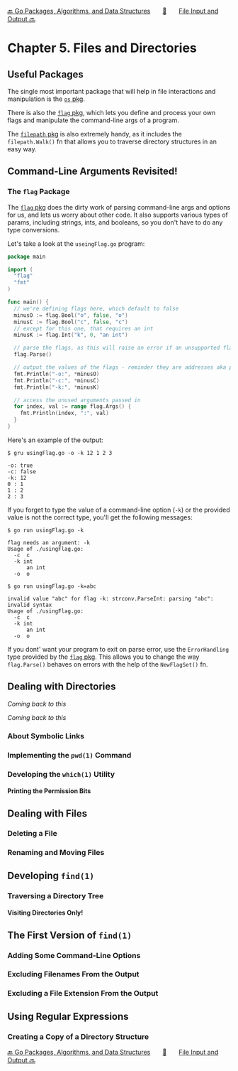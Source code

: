 [🔙 Go Packages, Algorithms, and Data Structures][previous-chapter]&nbsp;&nbsp;&nbsp;&nbsp;&nbsp;&nbsp;&nbsp;[🏡][readme]&nbsp;&nbsp;&nbsp;&nbsp;&nbsp;&nbsp;&nbsp;[File Input and Output 🔜][upcoming-chapter]

# Chapter 5. Files and Directories

## Useful Packages

The single most important package that will help in file interactions and manipulation is the
[`os` pkg][pkg/os]. 

There is also the [`flag` pkg][pkg/flag], which lets you define and process your own flags and
manipulate the command-line args of a program.

The [`filepath` pkg][pkg/filepath] is also extremely handy, as it includes the `filepath.Walk()`
fn that allows you to traverse directory structures in an easy way.

## Command-Line Arguments Revisited!

### The `flag` Package

The [`flag` pkg][pkg/flag] does the dirty work of parsing command-line args and options for us,
and lets us worry about other code. It also supports various types of params, including strings,
ints, and booleans, so you don't have to do any type conversions.

Let's take a look at the `useingFlag.go` program:


```go
package main

import (
  "flag"
  "fmt"
)

func main() {
  // we're defining flags here, which default to false
  minusO := flag.Bool("o", false, "o")
  minusC := flag.Bool("c", false, "c")
  // except for this one, that requires an int
  minusK := flag.Int("k", 0, "an int")

  // parse the flags, as this will raise an error if an unsupported flag is passed in
  flag.Parse()

  // output the values of the flags - reminder they are addresses aka pointers
  fmt.Println("-o:", *minusO)
  fmt.Println("-c:", *minusC)
  fmt.Println("-k:", *minusK)

  // access the unused arguments passed in
  for index, val := range flag.Args() {
    fmt.Println(index, ":", val)
  }
}
```

Here's an example of the output:

```
$ gru usingFlag.go -o -k 12 1 2 3

-o: true
-c: false
-k: 12
0 : 1
1 : 2
2 : 3
```

If you forget to type the value of a command-line option (`-k`) or the provided value is not the
correct type, you'll get the following messages:


```
$ go run usingFlag.go -k

flag needs an argument: -k
Usage of ./usingFlag.go:
  -c  c
  -k int
      an int
  -o  o

$ go run usingFlag.go -k=abc

invalid value "abc" for flag -k: strconv.ParseInt: parsing "abc": invalid syntax
Usage of ./usingFlag.go:
  -c  c
  -k int
      an int
  -o  o
```

If you dont' want your program to exit on parse error, use the `ErrorHandling` type provided by
the [`flag` pkg][pkg/flag]. This allows you to change the way `flag.Parse()` behaves on errors
with the help of the `NewFlagSet()` fn.

## Dealing with Directories

_Coming back to this_

_Coming back to this_

### About Symbolic Links

### Implementing the `pwd(1)` Command

### Developing the `which(1)` Utility

#### Printing the Permission Bits

## Dealing with Files

### Deleting a File

### Renaming and Moving Files

## Developing `find(1)`

### Traversing a Directory Tree

#### Visiting Directories Only!

## The First Version of `find(1)`

### Adding Some Command-Line Options

### Excluding Filenames From the Output

### Excluding a File Extension From the Output

## Using Regular Expressions

### Creating a Copy of a Directory Structure

[🔙 Go Packages, Algorithms, and Data Structures][previous-chapter]&nbsp;&nbsp;&nbsp;&nbsp;&nbsp;&nbsp;&nbsp;[🏡][readme]&nbsp;&nbsp;&nbsp;&nbsp;&nbsp;&nbsp;&nbsp;[File Input and Output 🔜][upcoming-chapter]

[readme]: README.md
[previous-chapter]: ch04-go-packages-algorithms-and-data-structures.md
[upcoming-chapter]: ch06-file-input-and-output.md
[pkg/os]: https://golang.org/pkg/os/
[pkg/flag]: https://golang.org/pkg/flag/
[pkg/filepath]: https://golang.org/pkg/filepath/
